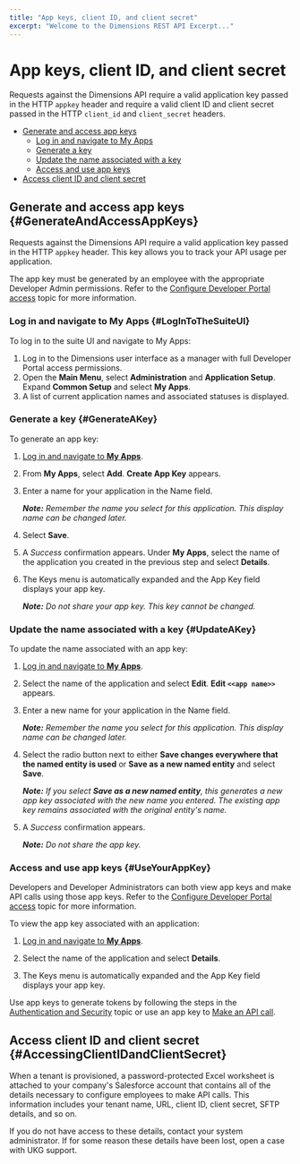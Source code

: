 ```yaml
---
title: "App keys, client ID, and client secret"
excerpt: "Welcome to the Dimensions REST API Excerpt..."
---
```


#  App keys, client ID, and client secret

Requests against the Dimensions API require a valid application key passed in the HTTP `appkey` header and require a valid client ID and client secret passed in the HTTP `client_id` and `client_secret` headers.

* [Generate and access app keys](#GenerateAndAccessAppKeys)
    * [Log in and navigate to My Apps](#LogInToTheSuiteUI)
    * [Generate a key](#GenerateAKey)
    * [Update the name associated with a key](#UpdateAKey)
    * [Access and use app keys](#UseYourAppKey)
* [Access client ID and client secret](#AccessingClientIDandClientSecret)

## Generate and access app keys {#GenerateAndAccessAppKeys}

Requests against the Dimensions API require a valid application key passed in the HTTP `appkey` header. This key allows you to track your API usage per application. 

The app key must be generated by an employee with the appropriate Developer Admin permissions. Refer to the [Configure Developer Portal access](C:b687dfe3-e5db-467c-9e72-ecd7713f8fa3) topic for more information.

### Log in and navigate to My Apps {#LogInToTheSuiteUI}

To log in to the suite UI and navigate to My Apps:

1. Log in to the Dimensions user interface as a manager with full Developer Portal access permissions.
2. Open the **Main Menu**, select **Administration** and **Application Setup**. Expand **Common Setup** and select **My Apps**. 
3. A list of current application names and associated statuses is displayed.

### Generate a key {#GenerateAKey}

To generate an app key:

1. [Log in and navigate to **My Apps**](#LogInToTheSuiteUI).

2. From **My Apps**, select **Add**. **Create App Key** appears.
3. Enter a name for your application in the Name field.

	*__Note:__ Remember the name you select for this application. This display name can be changed later.*

4. Select **Save**.
5. A *Success* confirmation appears. Under **My Apps**, select the name of the application you created in the previous step and select **Details**.
6. The Keys menu is automatically expanded and the App Key field displays your app key.

	*__Note:__ Do not share your app key. This key cannot be changed.*

### Update the name associated with a key {#UpdateAKey}

To update the name associated with an app key:

1. [Log in and navigate to **My Apps**](#LogInToTheSuiteUI).

2. Select the name of the application and select **Edit**. **Edit `<<app name>>`** appears.
3. Enter a new name for your application in the Name field.

	*__Note:__ Remember the name you select for this application. This display name can be changed later.*

4. Select the radio button next to either **Save changes everywhere that the named entity is used** or **Save as a new named entity** and select **Save**.

	*__Note:__ If you select __Save as a new named entity__, this generates a new app key associated with the new name you entered. The existing app key remains associated with the original entity's name.*

5. A *Success* confirmation appears.

	*__Note:__ Do not share the app key.*

### Access and use app keys {#UseYourAppKey}

Developers and Developer Administrators can both view app keys and make API calls using those app keys. Refer to the [Configure Developer Portal access](C:b687dfe3-e5db-467c-9e72-ecd7713f8fa3) topic for more information.

To view the app key associated with an application:

1. [Log in and navigate to **My Apps**](#LogInToTheSuiteUI).

2. Select the name of the application and select **Details**.

3. The Keys menu is automatically expanded and the App Key field displays your app key.

Use app keys to generate tokens by following the steps in the [Authentication and Security](C:a4943b5b-f44d-4eab-8ccd-24da43b26e64) topic or use an app key to [Make an API call](C:3ca261ba-fc8b-4354-a2b1-6892e006c046).

## Access client ID and client secret {#AccessingClientIDandClientSecret}

When a tenant is provisioned, a password-protected Excel worksheet is attached to your company's Salesforce account that contains all of the details necessary to configure employees to make API calls. This information includes your tenant name, URL, client ID, client secret, SFTP details, and so on.
 
If you do not have access to these details, contact your system administrator. If for some reason these details have been lost, open a case with UKG support.